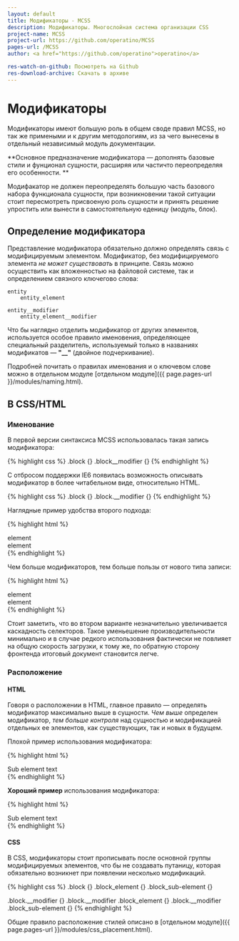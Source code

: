 ```yaml
---
layout: default
title: Модификаторы - MCSS
description: Модификаторы. Многослойная система организации CSS
project-name: MCSS
project-url: https://github.com/operatino/MCSS
pages-url: /MCSS
author: <a href="https://github.com/operatino">operatino</a>

res-watch-on-github: Посмотреть на Github
res-download-archive: Скачать в архиве
---
```


# Модификаторы

Модификаторы имеют большую роль в общем своде правил MCSS, но так же примеными и к другим методологиям, из за чего вынесены в отдельный независимый модуль документации.

**Основное предназначение модификатора — дополнять базовые стили и фунционал сущности, расширяя или частичто переопределяя его особенности. **

Модифакатор не должен переопределять большую часть базового набора функционала сущности, при возникновении такой ситуации стоит пересмотреть присвоеную роль сущности и принять решение упростить или вынести в самостоятельную еденицу (модуль, блок).

## Определение модификатора

Представление модификатора обязательно должно определять связь с модифицируемым элементом. Модификатор, без модифицируемого элемента *не может существовать* в принципе. Связь можно осуществить как вложенностью на файловой системе, так и определением связного ключегово слова:

	entity
		entity_element

	entity__modifier
		entity_element__modifier

Что бы наглядно отделить модификатор от других элементов, используется особое правило именовения, определяющее специальный разделитель, используемый только в названиях модификатов — **"__"** (двойное подчеркивание).

Подробней почитать о правилах именования и о ключевом слове можно в отдельном модуле [отдельном модуле]({{ page.pages-url }}/modules/naming.html).

## В CSS/HTML

### Именование

В первой версии синтаксиса MCSS использовалась такая запись модификатора:

{% highlight css %}
.block {}
.block__modifier {}
{% endhighlight %}

С отбросом поддержки IE6 появилась возможность описывать модификатор в более читабельном виде, относительно HTML.

{% highlight css %}
.block {}
.block.__modifier {}
{% endhighlight %}

Наглядные пример удобства второго подхода:

{% highlight html %}
<div class="block block__modifier">element</div>

<div class="block __modifier">element</div>
{% endhighlight %}

Чем больше модификаторов, тем больше пользы от нового типа записи:

{% highlight html %}
<div class="block block__modifier block__active block__hover">element</div>

<div class="block __modifier __active __hover">element</div>
{% endhighlight %}

Стоит заметить, что во втором варианте незначительно увеличивается каскадность селекторов. Такое уменьешение производительности минимально и в случае редкого использования фактически не повлияет на общую скорость загрузки, к тому же, по обратную сторону фронтенда итоговый документ становится легче.

### Расположение

#### HTML
Говоря о расположении в HTML, главное правило — определять модификатор максимально выше в сущности. *Чем выше* определен модификатор, *тем больше контроля* над сущностью и модификацией отдельных ее элементов, как существующих, так и новых в будущем.

Плохой пример использования модификатора:

{% highlight html %}
<div class="block">
    <div class="block_element">
        <div class="block_sub-element __modifier">
            Sub element text
        </div>
    </div>
</div>
{% endhighlight %}

**Хороший пример** использования модификатора:

{% highlight html %}
<div class="block __modifier">
    <div class="block_element">
        <div class="block_sub-element">
            Sub element text
        </div>
    </div>
</div>
{% endhighlight %}


#### CSS
В CSS, модификаторы стоит прописывать после основной группы модифицируемых элементов, что бы не создавать путаницу, которая обязательно возникнет при появлении несколько модификаций.

{% highlight css %}
.block {}
.block_element {}
.block_sub-element {}

.block.__modifier {}
    .block.__modifier .block_element {}
    .block.__modifier .block_sub-element {}
{% endhighlight %}

Общие правило расположение стилей описано в [отдельном модуле]({{ page.pages-url }}/modules/css_placement.html).